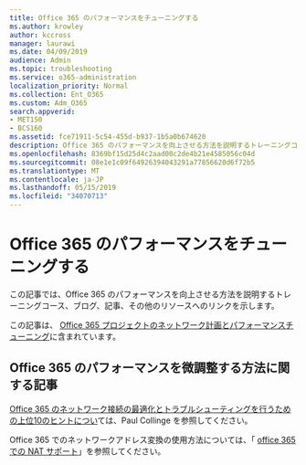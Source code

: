 ```yaml
---
title: Office 365 のパフォーマンスをチューニングする
ms.author: krowley
author: kccross
manager: laurawi
ms.date: 04/09/2019
audience: Admin
ms.topic: troubleshooting
ms.service: o365-administration
localization_priority: Normal
ms.collection: Ent_O365
ms.custom: Adm_O365
search.appverid:
- MET150
- BCS160
ms.assetid: fce71911-5c54-455d-b937-1b5a0b674620
description: Office 365 のパフォーマンスを向上させる方法を説明するトレーニングコース、ブログ、記事、その他のリソースへのリンク。
ms.openlocfilehash: 8369bf15d25d4c2aad00c2de4b21e4585056c04d
ms.sourcegitcommit: 08e1e1c09f64926394043291a77856620d6f72b5
ms.translationtype: MT
ms.contentlocale: ja-JP
ms.lasthandoff: 05/15/2019
ms.locfileid: "34070713"
---
```

# <a name="tune-office-365-performance"></a>Office 365 のパフォーマンスをチューニングする

この記事では、Office 365 のパフォーマンスを向上させる方法を説明するトレーニングコース、ブログ、記事、その他のリソースへのリンクを示します。
  
この記事は、 [Office 365 プロジェクトのネットワーク計画とパフォーマンスチューニング](https://aka.ms/tune)に含まれています。
   
## <a name="articles-about-fine-tuning-office-365-performance"></a>Office 365 のパフォーマンスを微調整する方法に関する記事

[Office 365 のネットワーク接続の最適化とトラブルシューティングを行うための上位10のヒントについ](https://blogs.technet.com/b/onthewire/archive/2014/06/18/top-10-tips-for-optimising-amp-troubleshooting-your-office-365-network-connectivity.aspx)ては、Paul Collinge を参照してください。 
  
Office 365 でのネットワークアドレス変換の使用方法については、「 [office 365 での NAT サポート](nat-support-with-office-365.md)」を参照してください。
  


